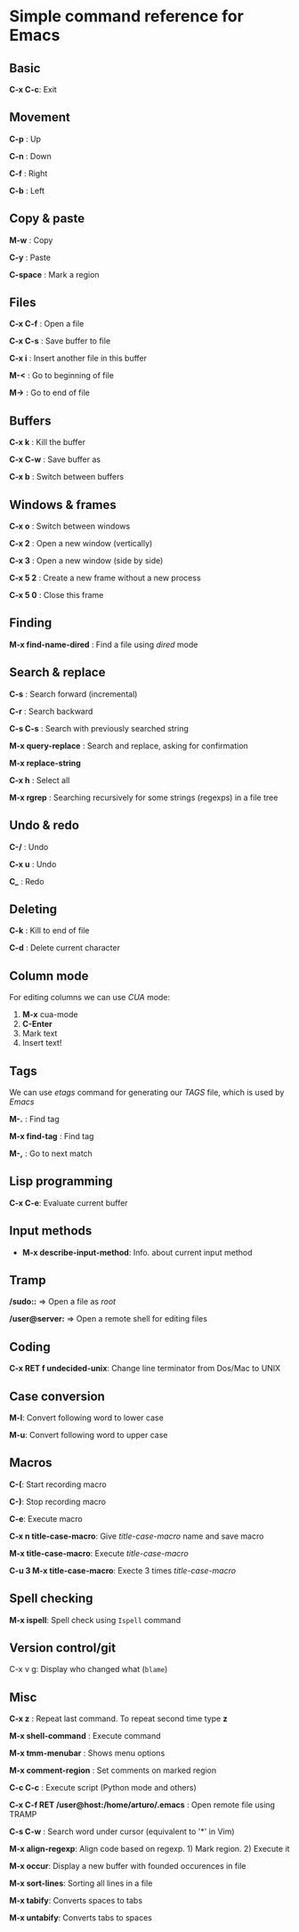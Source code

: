 # Simple command reference for Emacs

## Basic

**C-x C-c**: Exit

## Movement

**C-p** : Up

**C-n** : Down

**C-f** : Right

**C-b** : Left

## Copy & paste

**M-w** : Copy

**C-y** : Paste

**C-space** : Mark a region

## Files

**C-x C-f** : Open a file

**C-x C-s** : Save buffer to file

**C-x i** : Insert another file in this buffer

**M-<** : Go to beginning of file

**M->** : Go to end of file

## Buffers

**C-x k** : Kill the buffer

**C-x C-w** : Save buffer as

**C-x b** : Switch between buffers

## Windows & frames

**C-x o** : Switch between windows

**C-x 2** : Open a new window (vertically)

**C-x 3** : Open a new window (side by side)

**C-x 5 2** : Create a new frame without a new process

**C-x 5 0** : Close this frame

## Finding

**M-x find-name-dired** : Find a file using *dired* mode

## Search & replace

**C-s** : Search forward (incremental)

**C-r** : Search backward

**C-s C-s** : Search with previously searched string

**M-x query-replace** : Search and replace, asking for confirmation

**M-x replace-string**

**C-x h** : Select all

**M-x rgrep** : Searching recursively for some strings (regexps) in a file tree

## Undo & redo

**C-/** : Undo

**C-x u** : Undo

**C_** : Redo

## Deleting

**C-k** : Kill to end of file

**C-d** : Delete current character

## Column mode

For editing columns we can use *CUA* mode:

1. **M-x** cua-mode
2. **C-Enter**
3. Mark text
4. Insert text!

## Tags

We can use *etags* command for generating our *TAGS* file, which is
used by *Emacs*

**M-.** : Find tag

**M-x find-tag** : Find tag

**M-,** : Go to next match

## Lisp programming

**C-x C-e**: Evaluate current buffer

## Input methods

* **M-x describe-input-method**: Info. about current input method

## Tramp

**/sudo::** => Open a file as *root*

**/user@server:** => Open a remote shell for editing files

## Coding

**C-x RET f undecided-unix**: Change line terminator from Dos/Mac to UNIX

## Case conversion

**M-l**: Convert following word to lower case

**M-u**: Convert following word to upper case

## Macros

**C-(**: Start recording macro

**C-)**: Stop recording macro

**C-e**: Execute macro

**C-x n title-case-macro**: Give *title-case-macro* name and save macro

**M-x title-case-macro**: Execute *title-case-macro*

**C-u 3 M-x title-case-macro**: Execte 3 times *title-case-macro*

## Spell checking

**M-x ispell**: Spell check using `Ispell` command

## Version control/git

C-x v g: Display who changed what (`blame`)

## Misc

**C-x z** : Repeat last command. To repeat second time type **z**

**M-x shell-command** : Execute command

**M-x tmm-menubar** : Shows menu options

**M-x comment-region** : Set comments on marked region

**C-c C-c** : Execute script (Python mode and others)

**C-x C-f RET /user@host:/home/arturo/.emacs** : Open remote file using TRAMP

**C-s C-w** : Search word under cursor (equivalent to '*' in Vim)

**M-x align-regexp**: Align code based on regexp. 1) Mark region. 2) Execute it

**M-x occur**: Display a new buffer with founded occurences in file

**M-x sort-lines**: Sorting all lines in a file

**M-x tabify**: Converts spaces to tabs

**M-x untabify**: Converts tabs to spaces

